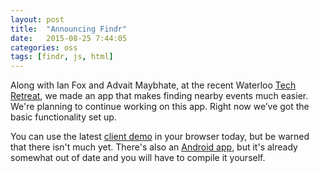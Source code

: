 ```yaml
---
layout: post
title:  "Announcing Findr"
date:   2015-08-25 7:44:05
categories: oss
tags: [findr, js, html]
---
```


Along with Ian Fox and Advait Maybhate, at the recent Waterloo [Tech
Retreat][techretreat], we made an app that makes finding nearby events much
easier. We're planning to continue working on this app. Right now we’ve got the
basic functionality set up.

You can use the latest [client demo][client] in your browser today, but be
warned that there isn't much yet. There's also an [Android app][android], but
it's already somewhat out of date and you will have to compile it yourself.

[techretreat]: http://techretreat.ca
[client]:      http://wafy.me/findr-web
[android]:     https://github.com/totalverb/findr
